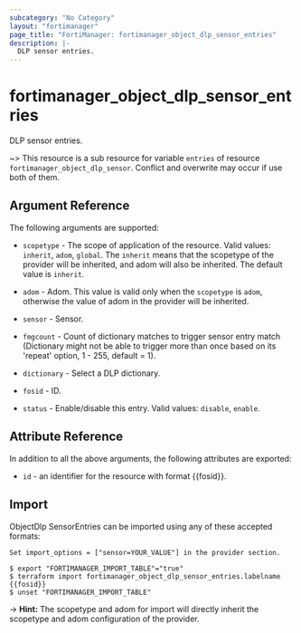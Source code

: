 ```yaml
---
subcategory: "No Category"
layout: "fortimanager"
page_title: "FortiManager: fortimanager_object_dlp_sensor_entries"
description: |-
  DLP sensor entries.
---
```


# fortimanager_object_dlp_sensor_entries
DLP sensor entries.

~> This resource is a sub resource for variable `entries` of resource `fortimanager_object_dlp_sensor`. Conflict and overwrite may occur if use both of them.



## Argument Reference


The following arguments are supported:

* `scopetype` - The scope of application of the resource. Valid values: `inherit`, `adom`, `global`. The `inherit` means that the scopetype of the provider will be inherited, and adom will also be inherited. The default value is `inherit`.
* `adom` - Adom. This value is valid only when the `scopetype` is `adom`, otherwise the value of adom in the provider will be inherited.
* `sensor` - Sensor.

* `fmgcount` - Count of dictionary matches to trigger sensor entry match (Dictionary might not be able to trigger more than once based on its 'repeat' option, 1 - 255, default = 1).
* `dictionary` - Select a DLP dictionary.
* `fosid` - ID.
* `status` - Enable/disable this entry. Valid values: `disable`, `enable`.



## Attribute Reference

In addition to all the above arguments, the following attributes are exported:
* `id` - an identifier for the resource with format {{fosid}}.

## Import

ObjectDlp SensorEntries can be imported using any of these accepted formats:
```
Set import_options = ["sensor=YOUR_VALUE"] in the provider section.

$ export "FORTIMANAGER_IMPORT_TABLE"="true"
$ terraform import fortimanager_object_dlp_sensor_entries.labelname {{fosid}}
$ unset "FORTIMANAGER_IMPORT_TABLE"
```
-> **Hint:** The scopetype and adom for import will directly inherit the scopetype and adom configuration of the provider.

